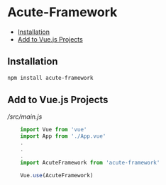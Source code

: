 <h1>Acute-Framework</h1>
<ul>
<li><a href="#installation">Installation</a></li>
<li><a href="#add">Add to Vue.js Projects</a></li>
</ul>
<div id="installation">
<h2>Installation</h2>

```bash
npm install acute-framework
```
</div>
<div id="add">
<h2>Add to Vue.js Projects</h2>
<em>/src/main.js</em>

```javascript
    import Vue from 'vue'
    import App from './App.vue'
    .
    .
    .
    import AcuteFramework from 'acute-framework'

    Vue.use(AcuteFramework)
```
</div>
